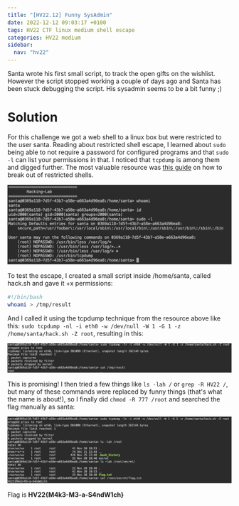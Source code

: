 ```yaml
---
title: "[HV22.12] Funny SysAdmin"
date: 2022-12-12 09:03:17 +0100
tags: HV22 CTF linux medium shell escape
categories: HV22 medium
sidebar:
  nav: "hv22"
---
```


Santa wrote his first small script, to track the open gifts on the wishlist. However the script stopped working a couple of days ago and Santa has been stuck debugging the script. His sysadmin seems to be a bit funny ;)

# Solution

For this challenge we got a web shell to a linux box but were restricted to the user santa. Reading about restricted shell escape, I learned about `sudo` being able to not require a password for configured programs and that `sudo -l` can list your permissions in that. I noticed that `tcpdump` is among them and digged further. The most valuable resource was [this guide](https://insinuator.net/2019/07/how-to-break-out-of-restricted-shells-with-tcpdump/) on how to break out of restricted shells.

![sudo permissions](/assets/hv22/hv22_12_sudo.png)

To test the escape, I created a small script inside /home/santa, called hack.sh and gave it +x permissions:

```bash
#!/bin/bash
whoami > /tmp/result
```

And I called it using the tcpdump technique from the resource above like this: `sudo tcpdump -nl -i eth0 -w /dev/null -W 1 -G 1 -z /home/santa/hack.sh -Z root`, resulting in this:

![got root](/assets/hv22/hv22_12_whoami.png)

This is promising! I then tried a few things like `ls -lah /` or `grep -R HV22 /`, but many of these commands were replaced by funny things (that's what the name is about!), so I finally did `chmod -R 777 /root` and searched the flag manually as santa:

![got flag](/assets/hv22/hv22_12_flag.png)

Flag is **HV22{M4k3-M3-a-S4ndW1ch}**
